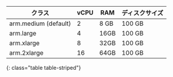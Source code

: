 | クラス                  | vCPU | RAM  | ディスクサイズ |
| -------------------- | ---- | ---- | ------- |
| arm.medium (default) | 2    | 8 GB | 100 GB  |
| arm.large            | 4    | 16GB | 100 GB  |
| arm.xlarge           | 8    | 32GB | 100 GB  |
| arm.2xlarge          | 16   | 64GB | 100 GB  |
{: class="table table-striped"}
